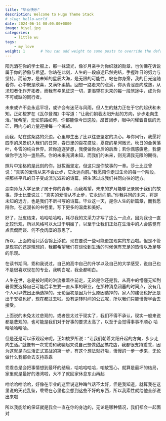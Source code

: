 ```yaml
---
title: "毕业快乐"
description: Welcome to Hugo Theme Stack
# slug: hello-world
date: 2024-06-14 00:00:00+0000
image: biye1.jpg
categories:
    - little wu
tags:
    - my love
weight: 1       # You can add weight to some posts to override the default sorting (date descending)
---
```



阳光洒在你的学士服上，那一抹流光，像岁月亲手为你织就的勋章，也仿佛在诉说属于你的骄傲与希望。你站在此刻，人生的一段旅途已然完结，手握昨日的努力与坚持，而前方，是未知的星辰大海，是无限的可能性。站在你身旁，我的目光追随着你，心中既是欣喜，又满怀柔情。回想一路走来的点滴，你从青涩走向成熟，从求知者化作开拓者，而我有幸见证这一切，更渴望在未来的每一段旅途中，成为你不可或缺的同行者。

未来或许不会永远平坦，或许会有迷茫与风雨，但人生的魅力正在于它的起伏和未知。正如梭罗在《瓦尔登湖》中写道：“让我们朝着太阳升起的方向，步步走向生活。”我希望，无论前路如何，你都能像今日这般，昂首阔步，眼中闪耀着自信的光芒，用内心的力量迎接每一个挑战。

而我，站在这条路的旁边，心里却生出了比以往更坚定的决心。与你同行，我愿将四季的风景织入我们的日常，春日里的百花盛放，夏夜的星河微光，秋日的金黄落叶，冬雪的纯白世界。若你追逐梦想，我便做你身后的后盾；若你偶感疲惫，我便做你手边的一盏热茶。你的未来充满未知，而我们的未来，则充满我无限的期待。

照片中定格的是此刻的你，挺拔而坚定，但这只是你故事的一章。莎士比亚曾说：“真实的爱情从来不会止步，它永远向前。”我愿陪你走过生命的每一个阶段，把那些平凡的日子变成流光溢彩的诗篇，把生活过成我们共同向往的远方。

湖南师范大学记录了属于你的青春，而我希望，未来的岁月能够记录属于我们的故事。莎士比亚说过：“真实的爱情从不止步，它永远向前。”你我共同的未来，将是未知的远方，也是我们不断书写的诗篇。毕业这一天，是你人生的新篇章，而我愿陪你，在这漫长的书卷里，写下更多的温柔和美好。

 

好了，扯皮结束，哈哈哈哈哈，耗尽我的文采力才写了这么一点点，因为我也一直比较乐观，所以风格可以太过于明媚了，以至于让我们正处在生活中的人会感觉有点侃侃而谈、何不食肉糜的意思了。

所以，上面的话只适合锦上添花，现在要说一些可能更加现实的东西啦。但是不管是现实的还是理想的，我都希望我们在谈论到生活的时候保有充足的热情以及足够的乐观。

在读书期间，乖和我说过，自己的高中自己的升学以及自己的大学感受，说自己也不是很喜欢现在的专业，我明白呢，我全都明白。

人生在世，总是被时间的洪流推着往前走，无论是你还是我，从高中的懵懂无知到暑假要选择自己可能后半生要一直从事的职业，在那种消息闭塞的时间点，没有几个人可以做出正确选择的，无论当初是因为什么原因选择的，家人的建议也好还是出于安稳也好，现在都过去啦。没有逆转时间的公式呢，所以我们只能慢慢学会去接受。

上面说的未免太过悲观的，或者是太过于现实了，我们不得不承认，现实一般来说都是悲观的，也可能是我们对于好事的要求太高了，以至于会觉得事事不顺心 哈哈哈哈哈哈。

但是还是可以乐观起来呢，正如梭罗所说：“让我们朝着太阳升起的方向，步步走向生活。”就像有一次乖乖和我聊起来说自己想做甜品搞花店，我都很支持乖乖，因为这就是向生活正式宣战的第一步，有这个想法就好啦，慢慢的一步一步来，无论做什么我都会去支持乖乖

乖乖总是会把事情想到最坏的结局，哈哈哈哈哈，咱放宽心，就算是最坏的结局，家里就是最好的港湾啦，大不了就回家休息东山再起

哈哈哈哈哈哈，好像在毕业的这里说这种晦气话不太好，但是我知道，就算我在这里说的天花乱坠，乖乖在心里也会想到这些不好的东西，所以我索性就给他全部说出来啦

所以我能给的保证就是我会一直在你的身边的，无论是哪种情况，我们都会一起面对
